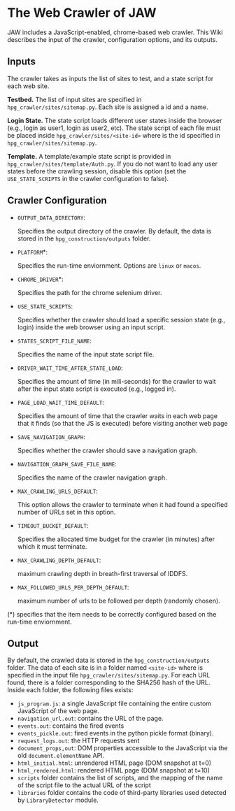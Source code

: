# The Web Crawler of JAW

JAW includes a JavaScript-enabled, chrome-based web crawler. This Wiki describes the input of the crawler, configuration options, and its outputs.

## Inputs

The crawler takes as inputs the list of sites to test, and a state script for each web site. 

**Testbed.** The list of input sites are specified in `hpg_crawler/sites/sitemap.py`. Each site is assigned a id and a name.

**Login State.** The state script loads different user states inside the browser (e.g., login as user1, login as user2, etc). The state script of each file must be placed inside `hpg_crawler/sites/<site-id>` where <site-id> is the id specified in `hpg_crawler/sites/sitemap.py`.

**Template.**
A template/example state script is provided in `hpg_crawler/sites/template/Auth.py`.
If you do not want to load any user states before the crawling session, disable this option (set the `USE_STATE_SCRIPTS` in the crawler configuration to false).


## Crawler Configuration

- `OUTPUT_DATA_DIRECTORY`:

	Specifies the output directory of the crawler. By default, the data is stored in the `hpg_construction/outputs` folder.

- `PLATFORM`*:

	Specifies the run-time enviornment. Options are `linux` or `macos`.

- `CHROME_DRIVER`*:
 
	Specifies the path for the chrome selenium driver.

- `USE_STATE_SCRIPTS`:

	Specifies whether the crawler should load a specific session state (e.g., login) inside the web browser using an input script.

- `STATES_SCRIPT_FILE_NAME`:

	Specifies the name of the input state script file.

- `DRIVER_WAIT_TIME_AFTER_STATE_LOAD`:

	Specifies the amount of time (in mili-seconds) for the crawler to wait after the input state script is executed (e.g., logged in).

- `PAGE_LOAD_WAIT_TIME_DEFAULT`:
  
	Specifies the amount of time that the crawler waits in each web page that it finds (so that the JS is executed) before visiting another web page

- `SAVE_NAVIGATION_GRAPH`:

	Specifies whether the crawler should save a navigation graph.

- `NAVIGATION_GRAPH_SAVE_FILE_NAME`:

	Specifies the name of the crawler navigation graph.


- `MAX_CRAWLING_URLS_DEFAULT`:

	This option allows the crawler to terminate when it had found a specified number of URLs set in this option.

- `TIMEOUT_BUCKET_DEFAULT`:

	Specifies the allocated time budget for the crawler (in minutes) after which it must terminate.

- `MAX_CRAWLING_DEPTH_DEFAULT`:

	maximum crawling depth in breath-first traversal of IDDFS.

- `MAX_FOLLOWED_URLS_PER_DEPTH_DEFAULT`:

	maximum number of urls to be followed per depth (randomly chosen).


(*) specifies that the item needs to be correctly configured based on the run-time enviornment.


## Output

By default, the crawled data is stored in the `hpg_construction/outputs` folder. The data of each site is in a folder named `<site-id>` where <site-id> is specified in the input file `hpg_crawler/sites/sitemap.py`. For each URL found, there is a folder corresponding to the SHA256 hash of the URL. Inside each folder, the following files exists:

- `js_program.js`: a single JavaScript file containing the entire custom JavaScript of the web page.
- `navigation_url.out`: contains the URL of the page.
- `events.out`: contains the fired events
- `events_pickle.out`: fired events in the python pickle format (binary).
- `request_logs.out`: the HTTP requests sent 
- `document_props,out`: DOM properties accessible to the JavaScript via the old `document.elementName` API.
- `html_initial.html`: unrendered HTML page (DOM snapshot at t=0)
- `html_rendered.html`: rendered HTML page (DOM snapshot at t=10)
- `scripts` folder contains the list of scripts, and the mapping of the name of the script file to the actual URL of the script
- `libraries` folder contains the code of third-party libraries used detected by `LibraryDetector` module.

